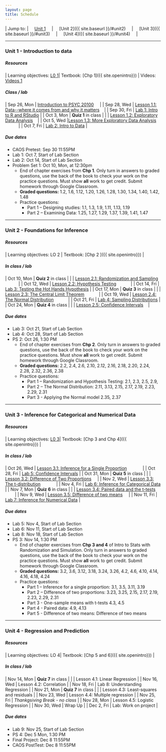 ```yaml
---
layout: page
title: Schedule
---
```


| Jump to: | &nbsp;&nbsp;&nbsp; [Unit 1]({{site.baseurl}}/info//#unit1) &nbsp;&nbsp;&nbsp; | &nbsp;&nbsp;&nbsp; [Unit 2]({{ site.baseurl }}/#unit2) &nbsp;&nbsp;&nbsp; | &nbsp;&nbsp;&nbsp; [Unit 3]({{ site.baseurl }}/#unit3) &nbsp;&nbsp;&nbsp; | &nbsp;&nbsp;&nbsp; [Unit 4]({{ site.baseurl }}/#unit4) &nbsp;&nbsp;&nbsp; |

* * *

### <a name="unit1"></a> Unit 1 - Introduction to data 

##### Resources

| Learning objectives: [L0 1]({{site.baseurl}}/los/#unit1)| Textbook: [Chp 1]({{ site.openintro}}) | Videos: [Videos 1](https://www.youtube.com/watch?list=PLkIselvEzpM6pZ76FD3NoCvvgkj_p-dE8&v=nEHFF1ADpWE)

##### Class / lab

| Sep 26, Mon  | [Introduction to PSYC 20100](post/slides/intro.pdf) &nbsp;&nbsp;&nbsp;[<i class="fa fa-print"></i>](post/slides/introH.pdf)   |
| Sep 28, Wed  | [Lesson 1.1: Data--where it comes from and why it matters](post/slides/data.pdf) &nbsp;&nbsp;&nbsp;[<i class="fa fa-print"></i>](post/slides/dataH.pdf)|
| Sep 30, Fri  | [Lab 1: Intro to R and RStudio](post/labs/intro_to_r.html) |
| Oct 3, Mon   |  **Quiz 1** in class |
|              | [Lesson 1.2: Exploratory Data Analysis](post/slides/eda.pdf) &nbsp;&nbsp;&nbsp;[<i class="fa fa-print"></i>](post/slides/edaH.pdf)|
| Oct 5, Wed   |[Lesson 1.3: More Exploratory Data Analysis](post/slides/more_eda.pdf) &nbsp;&nbsp;&nbsp;[<i class="fa fa-print"></i>](post/slides/more_edaH.pdf) &nbsp;&nbsp;&nbsp;[<i class="fa fa-file-code-o"></i>](post/rmd/class_demo.Rmd) &nbsp;&nbsp;&nbsp;[<i class="fa fa-file-pdf-o"></i>](post/slides/class_demo.pdf)|
| Oct 7, Fri   | [Lab 2: Intro to Data](post/labs/intro_to_data.html) |

##### Due dates

* CAOS Pretest: Sep 30 11:55PM 
* Lab 1: Oct 7, Start of Lab Section 
* Lab 2: Oct 14, Start of Lab Section 
* Problem Set 1: Oct 10, Mon, at 12:30pm
  * End of chapter exercises from **Chp 1**. Only turn in answers to graded questions,
  use the back of the book to check your work on the practice questions. Must show 
  **all** work to get credit. Submit homework through Google Classroom.
  * **Graded questions:** 1.2, 1.6, 1.12, 1.20, 1.26, 1.28, 1.30, 1.34, 1.40, 1.42, 1.48
  * Practice questions: 
      + Part 1 – Designing studies: 1.1, 1.3, 1.9, 1.11, 1.13, 1.19
      + Part 2 – Examining Data: 1.25, 1.27, 1.29, 1.37, 1.39, 1.41, 1.47
      
* * *

### <a name="unit2"></a> Unit 2 - Foundations for Inference

##### Resources

| Learning objectives: LO 2 | Textbook: [Chp 2 ]({{ site.openintro}}) |

##### In class / lab

| Oct 10, Mon  |  **Quiz 2** in class |
|              | [Lesson 2.1: Randomization and Sampling](post/slides/random.pdf) &nbsp;&nbsp;&nbsp;[<i class="fa fa-print"></i>](post/slides/randomH.pdf) &nbsp;&nbsp;&nbsp;[<i class="fa fa-file-code-o"></i>](post/rmd/gender.Rmd) &nbsp;&nbsp;&nbsp;[<i class="fa fa-file-pdf-o"></i>](post/slides/gender.pdf)|
| Oct 12, Wed  | [Lesson 2.2: Hypothesis Testing](post/slides/ht.pdf) &nbsp;&nbsp;&nbsp;[<i class="fa fa-print"></i>](post/slides/htH.pdf) &nbsp;&nbsp;&nbsp;[<i class="fa fa-file-code-o"></i>](post/rmd/cardiac.Rmd) &nbsp;&nbsp;&nbsp;[<i class="fa fa-file-pdf-o"></i>](post/slides/cardiac.pdf)|
| Oct 14, Fri  | [Lab 3: Testing the Hot Hands Hypothesis](post/labs/hypothesis_testing.html) |
| Oct 17, Mon  | **Quiz 3** in class |
|              |  [Lesson 2.3: The Central Limit Theorem](post/slides/clt.pdf) &nbsp;&nbsp;&nbsp;[<i class="fa fa-print"></i>](post/slides/cltH.pdf) &nbsp;&nbsp;&nbsp;[<i class="fa fa-file-code-o"></i>](post/rmd/sample_size.R) &nbsp;&nbsp;&nbsp;[<i class="fa fa-cog"></i>](post/rmd/app.R)|
| Oct 19, Wed  | [Lesson 2.4: The Normal Distribution](post/slides/normal.pdf) &nbsp;&nbsp;&nbsp;[<i class="fa fa-print"></i>](post/slides/normalH.pdf) &nbsp;&nbsp;&nbsp;[<i class="fa fa-file-code-o"></i>](post/rmd/normal_demo.Rmd) &nbsp;&nbsp;&nbsp;[<i class="fa fa-file-pdf-o"></i>](post/slides/normal_demo.pdf)| 
| Oct 21, Fri  | [Lab 4: Sampling Distributions](post/labs/sampling_distributions.html) |
| Oct 24, Mon  | **Quiz 4** in class |
|              | [Lesson 2.5: Confidence Intervals](post/slides/cis.pdf) &nbsp;&nbsp;&nbsp;[<i class="fa fa-print"></i>](post/slides/cisH.pdf)| 

##### Due dates

* Lab 3: Oct 21, Start of Lab Section
* Lab 4: Oct 28, Start of Lab Section
* PS 2: Oct 26, 1:30 PM
  * End of chapter exercises from **Chp 2**. Only turn in answers to graded questions,
  use the back of the book to check your work on the practice questions. Must show 
  **all** work to get credit. Submit homework through Google Classroom.
  * **Graded questions:** 2.2, 2.4, 2.6, 2.10, 2.12, 2.16, 2.18, 2.20, 2.24, 2.28, 2.32, 2.36, 2.38
  * Practice questions: 
      + Part 1 – Randomization and Hypothesis Testing: 2.1, 2.3, 2.5, 2.9, 
      + Part 2 – The Normal Distribution: 2.11, 3.13, 2.15, 2.17, 2.19, 2.23, 2.29, 2.31
      + Part 3 - Applying the Normal model 2.35, 2.37
 
* * *

### <a name="unit3"></a> Unit 3 - Inference for Categorical and Numerical Data

##### Resources

| Learning objectives: [L0 3]({{site.baseurl}}/los/#unit3)| Textbook: [Chp 3 and Chp 4]({{ site.openintro}}) |

##### In class / lab

| Oct 26, Wed | [Lesson 3.1: Inference for a Single Proportion](post/slides/one_prop.pdf) &nbsp;&nbsp;&nbsp;[<i class="fa fa-print"></i>](post/slides/one_propH.pdf) &nbsp;&nbsp;&nbsp;[<i class="fa fa-file-code-o"></i>](post/rmd/one_prop_clt.Rmd) &nbsp;&nbsp;&nbsp;[<i class="fa fa-file-pdf-o"></i>](post/slides/one_prop_clt.pdf) |
| Oct 28, Fri | [Lab 5: Confidence Intervals](post/labs/confidence_intervals.html) |
| Oct 31, Mon | **Quiz 5** in class |
|             | [Lesson 3.2: Difference of Two Proportions](post/slides/diff_prop.pdf) &nbsp;&nbsp;&nbsp;[<i class="fa fa-print"></i>](post/slides/diff_propH.pdf) |
| Nov 2, Wed  | [Lesson 3.3: The t-distribution](post/slides/one_sample_t.pdf) &nbsp;&nbsp;&nbsp;[<i class="fa fa-print"></i>](post/slides/one_sample_tH.pdf) &nbsp;&nbsp;&nbsp;[<i class="fa fa-file-code-o"></i>](post/rmd/friday.Rmd) &nbsp;&nbsp;&nbsp;[<i class="fa fa-file-pdf-o"></i>](post/slides/friday.pdf) |
| Nov 4, Fri  | [Lab 6: Inference for Categorical Data](post/labs/inf_for_categorical_data.html) |
| Nov 7, Mon  | **Quiz 6** in class |
|             | [Lesson 3.4: Paired data and the t-tests](post/slides/paired.pdf) &nbsp;&nbsp;&nbsp;[<i class="fa fa-print"></i>](post/slides/pairedH.pdf) &nbsp;&nbsp;&nbsp;[<i class="fa fa-file-code-o"></i>](post/rmd/hsb2.Rmd) &nbsp;&nbsp;&nbsp;[<i class="fa fa-file-pdf-o"></i>](post/slides/hsb2.pdf) |
| Nov 9, Wed  | [Lesson 3.5: Difference of two means](post/slides/diff.pdf) &nbsp;&nbsp;&nbsp;[<i class="fa fa-print"></i>](post/slides/diffH.pdf) |
| Nov 11, Fri | [Lab 7: Inference for Numerical Data](post/labs/inf_for_numerical_data.html) |

##### Due dates

* Lab 5: Nov 4, Start of Lab Section
* Lab 6: Nov 11, Start of Lab Section
* Lab 8: Nov 18, Start of Lab Section
* PS 3: Nov 14, 1:30 PM
  * End of chapter exercises from **Chp 3 and 4** of Intro to Stats with Randomization and Simulation. Only turn in answers to graded questions, use the back of the book to check your work on the practice questions. Must show **all** work to get credit. Submit homework through Google Classroom.
  * **Graded questions:** 3.2, 3.6, 3.12, 3.18, 3.24, 3.26, 4.2, 4.6, 4.10, 4.14, 4.16, 4.18, 4.24
  * Practice questions: 
      + Part 1 – Inference for a single proportion: 3.1, 3.5, 3.11, 3.19 
      + Part 2 – Difference of two proportions: 3.23, 3.25, 2.15, 2.17, 2.19, 2.23, 2.29, 2.31
      + Part 3 - One-sample means with t-tests 4.3, 4.5
      + Part 4 - Paired data: 4.9, 4.13
      + Part 5 - Difference of two means: Difference of two means 


* * *

### <a name="unit4"></a> Unit 4 - Regression and Prediction

##### Resources

| Learning objectives: LO 4| Textbook: [Chp 5 and 6]({{ site.openintro}}) |

##### In class / lab

| Nov 14, Mon | **Quiz 7** in class | 
|             | Lesson 4.1: Linear Regression |
| Nov 16, Wed | Lesson 4.2: Correlation |
| Nov 18, Fri | Lab 8: Understanding Regression |
| Nov 21, Mon | **Quiz 7** in class | 
|             | Lesson 4.3: Least-squares and residuals |
| Nov 23, Wed | Lesson 4.4: Multiple regression |
| Nov 25, Fri  | *Thankgsiving Break - no class*  |
| Nov 28, Mon | Lesson 4.5: Logistic Regression |
| Nov 30, Wed  | Wrap Up |
| Dec 2, Fri  | Lab: Work on project |

##### Due dates
* Lab 9: Nov 25, Start of Lab Section
* PS 4: Dec 5 Mon, 1:30 PM
* Final Project: Dec 8 11:55PM 
* CAOS PostTest: Dec 8 11:55PM 

